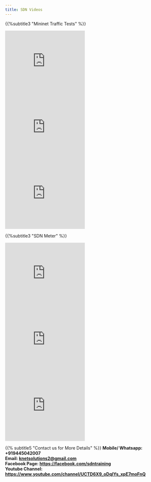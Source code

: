 ```yaml
---
title: SDN Videos
---
```


{{%subtitle3 "Mininet Traffic Tests" %}}

<iframe width="260" height="215" src="https://www.youtube.com/embed/videoseries?list=PLFY0hc9nGyb3Oduw6gl7F1L_UIpk9fZiE&index=1" frameborder="0" allow="autoplay; encrypted-media" allowfullscreen></iframe> 

<iframe width="260" height="215" src="https://www.youtube.com/embed/videoseries?list=PLFY0hc9nGyb3Oduw6gl7F1L_UIpk9fZiE&index=2" frameborder="0" allow="autoplay; encrypted-media" allowfullscreen></iframe> 

<iframe width="260" height="215" src="https://www.youtube.com/embed/videoseries?list=PLFY0hc9nGyb3Oduw6gl7F1L_UIpk9fZiE&index=3" frameborder="0" allow="autoplay; encrypted-media" allowfullscreen></iframe>


{{%subtitle3 "SDN Meter" %}}
<iframe width="260" height="215" src="https://www.youtube.com/embed/videoseries?list=PLFY0hc9nGyb3Oduw6gl7F1L_UIpk9fZiE&index=1" frameborder="0" allow="autoplay; encrypted-media" allowfullscreen></iframe> 

<iframe width="260" height="215" src="https://www.youtube.com/embed/videoseries?list=PLFY0hc9nGyb3Oduw6gl7F1L_UIpk9fZiE&index=2" frameborder="0" allow="autoplay; encrypted-media" allowfullscreen></iframe> 

<iframe width="260" height="215" src="https://www.youtube.com/embed/videoseries?list=PLFY0hc9nGyb3Oduw6gl7F1L_UIpk9fZiE&index=3" frameborder="0" allow="autoplay; encrypted-media" allowfullscreen></iframe>





{{% subtitle5 "Contact us for More Details" %}}
**Mobile/ Whatsapp: +919445042007**
<br>
**Email: knetsolutions2@gmail.com**
<br>
**Facebook Page: https://facebook.com/sdntraining**
<br>
**Youtube Channel: https://www.youtube.com/channel/UCTD6X9_oDqIYs_xpE7moFnQ**
<br>


